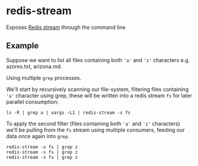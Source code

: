 # redis-stream
Exposes [Redis stream](https://redis.io/topics/streams-intro) through the command line

## Example
Suppose we want to list all files containing both `'a'` and `'z'` characters
e.g. azores.txt, arizona.md.

Using multiple `grep` processes.

We'll start by recursively scanning our file-system, filtering files containing `'a'` character using grep, these will be written into a redis stream `fs` for later parallel consumption:

`ls -R | grep a | xargs -L1 | redis-stream -s fs`

To apply the second filter (files containing both `'a'` and `'z'` characters) we'll be pulling from the `fs` stream using multiple consumers, feeding our data once again into `grep`.

```
redis-stream -s fs | grep z
redis-stream -s fs | grep z
redis-stream -s fs | grep z
```